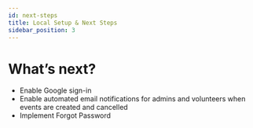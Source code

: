 ```yaml
---
id: next-steps
title: Local Setup & Next Steps
sidebar_position: 3
---
```


# What’s next?

- Enable Google sign-in
- Enable automated email notifications for admins and volunteers when events are created and cancelled
- Implement Forgot Password
